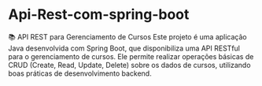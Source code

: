 # Api-Rest-com-spring-boot
📚 API REST para Gerenciamento de Cursos Este projeto é uma aplicação Java desenvolvida com Spring Boot, que disponibiliza uma API RESTful para o gerenciamento de cursos. Ele permite realizar operações básicas de CRUD (Create, Read, Update, Delete) sobre os dados de cursos, utilizando boas práticas de desenvolvimento backend.
